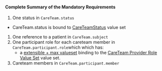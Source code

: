 #### Complete Summary of the Mandatory Requirements

1.  One status in `CareTeam.status`
-   CareTeam.status is bound to [CareTeamStatus] value set
1.  One reference to a patient in `CareTeam.subject`
1.  One participant role for each careteam member in
    `CareTeam.participant.role`which which has:
    -   a [extensible + max valueset](guidance.html#extensible--max-valueset-binding-for-codeableconcept-datatype)  binding to the [CareTeam Provider Role
Value Set] value set.
1.  Careteam members in `CareTeam.participant.member`

 [CareTeamStatus]: http://hl7.org/fhir/STU3/valueset-care-team-status.html
 [CareTeam Provider Role Value Set]: ValueSet-us-core-careteam-provider-roles.html
